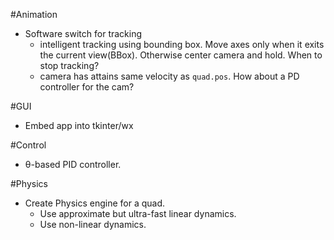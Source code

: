 #Animation
* Software switch for tracking
    - intelligent tracking using bounding box. Move axes only when it exits the current view(BBox). Otherwise center camera and hold. When to stop tracking?
    - camera has attains same velocity as `quad.pos`. How about a PD controller for the cam?

#GUI
* Embed app into tkinter/wx

#Control
* θ-based PID controller.

#Physics
* Create Physics engine for a quad.
    - Use approximate but ultra-fast linear dynamics.
    - Use non-linear dynamics.
